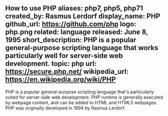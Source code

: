 How to use PHP
aliases: php7, php5, php71
created_by: Rasmus Lerdorf
display_name: PHP
github_url: https://github.com/php
logo: php.png
related: language
released: June 8, 1995
short_description: PHP is a popular general-purpose scripting language that works particularly well for server-side
  web development.
topic: php
url: https://secure.php.net/
wikipedia_url: https://en.wikipedia.org/wiki/PHP
---
PHP is a popular general-purpose scripting language that's particularly suited for server-side web development. PHP runtime is generally executed by webpage content, and can be added to HTML and HTML5 webpages. PHP was originally developed in 1994 by Rasmus Lerdorf.
